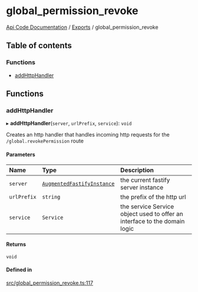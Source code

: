 # global\_permission\_revoke
 
[Api Code Documentation](../README.md) / [Exports](../modules.md) / global\_permission\_revoke

## Table of contents

### Functions

- [addHttpHandler](global_permission_revoke.md#addhttphandler)

## Functions

### addHttpHandler

▸ **addHttpHandler**(`server`, `urlPrefix`, `service`): `void`

Creates an http handler that handles incoming http requests for the `/global.revokePermission` route

#### Parameters

| Name | Type | Description |
| :------ | :------ | :------ |
| `server` | [`AugmentedFastifyInstance`](../interfaces/types.AugmentedFastifyInstance.md) | the current fastify server instance |
| `urlPrefix` | `string` | the prefix of the http url |
| `service` | `Service` | the service Service object used to offer an interface to the domain logic |

#### Returns

`void`

#### Defined in

[src/global_permission_revoke.ts:117](https://github.com/openkfw/TruBudget/blob/648f2bb/api/src/global_permission_revoke.ts#L117)
